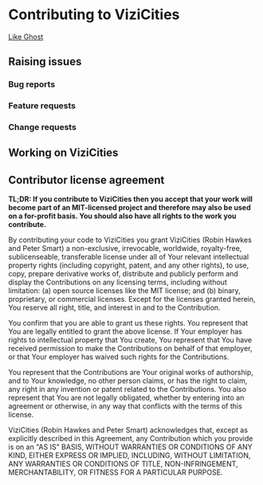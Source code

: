 # Contributing to ViziCities

[Like Ghost](https://github.com/TryGhost/Ghost/blob/master/CONTRIBUTING.md)

## Raising issues

### Bug reports

### Feature requests

### Change requests


## Working on ViziCities


## Contributor license agreement

__TL;DR: If you contribute to ViziCities then you accept that your work will become part of an MIT-licensed project and therefore may also be used on a for-profit basis. You should also have all rights to the work you contribute.__

By contributing your code to ViziCities you grant ViziCities (Robin Hawkes and Peter Smart) a non-exclusive, irrevocable, worldwide, royalty-free, sublicenseable, transferable license under all of Your relevant intellectual property rights (including copyright, patent, and any other rights), to use, copy, prepare derivative works of, distribute and publicly perform and display the Contributions on any licensing terms, including without limitation: (a) open source licenses like the MIT license; and (b) binary, proprietary, or commercial licenses. Except for the licenses granted herein, You reserve all right, title, and interest in and to the Contribution.

You confirm that you are able to grant us these rights. You represent that You are legally entitled to grant the above license. If Your employer has rights to intellectual property that You create, You represent that You have received permission to make the Contributions on behalf of that employer, or that Your employer has waived such rights for the Contributions.

You represent that the Contributions are Your original works of authorship, and to Your knowledge, no other person claims, or has the right to claim, any right in any invention or patent related to the Contributions. You also represent that You are not legally obligated, whether by entering into an agreement or otherwise, in any way that conflicts with the terms of this license.

ViziCities (Robin Hawkes and Peter Smart) acknowledges that, except as explicitly described in this Agreement, any Contribution which you provide is on an "AS IS" BASIS, WITHOUT WARRANTIES OR CONDITIONS OF ANY KIND, EITHER EXPRESS OR IMPLIED, INCLUDING, WITHOUT LIMITATION, ANY WARRANTIES OR CONDITIONS OF TITLE, NON-INFRINGEMENT, MERCHANTABILITY, OR FITNESS FOR A PARTICULAR PURPOSE.